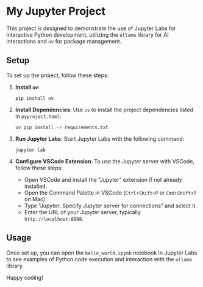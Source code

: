 # My Jupyter Project

This project is designed to demonstrate the use of Jupyter Labs for interactive Python development, utilizing the `ollama` library for AI interactions and `uv` for package management.

## Setup

To set up the project, follow these steps:

1. **Install `uv`**:
   ```
   pip install uv
   ```

2. **Install Dependencies**:
   Use `uv` to install the project dependencies listed in `pyproject.toml`:
   ```
   uv pip install -r requirements.txt
   ```

3. **Run Jupyter Labs**:
   Start Jupyter Labs with the following command:
   ```
   jupyter lab
   ```

4. **Configure VSCode Extension**:
   To use the Jupyter server with VSCode, follow these steps:
   - Open VSCode and install the "Jupyter" extension if not already installed.
   - Open the Command Palette in VSCode (`Ctrl+Shift+P` or `Cmd+Shift+P` on Mac).
   - Type "Jupyter: Specify Jupyter server for connections" and select it.
   - Enter the URL of your Jupyter server, typically `http://localhost:8888`.

## Usage

Once set up, you can open the `hello_world.ipynb` notebook in Jupyter Labs to see examples of Python code execution and interaction with the `ollama` library.

Happy coding!
